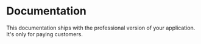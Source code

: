 # Documentation

This documentation ships with the professional version of your application. It's only for paying customers.